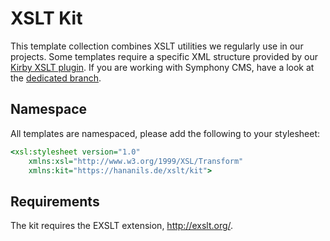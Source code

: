 # XSLT Kit

This template collection combines XSLT utilities we regularly use in our projects. Some templates require a specific XML structure provided by our [Kirby XSLT plugin](https://github.com/hananils/kirby-xslt). If you are working with Symphony CMS, have a look at the [dedicated branch](https://github.com/hananils/xslt-kit/tree/symphony).

## Namespace

All templates are namespaced, please add the following to your stylesheet:

```xslt
<xsl:stylesheet version="1.0"
    xmlns:xsl="http://www.w3.org/1999/XSL/Transform"
    xmlns:kit="https://hananils.de/xslt/kit">
```

## Requirements

The kit requires the EXSLT extension, <http://exslt.org/>.
